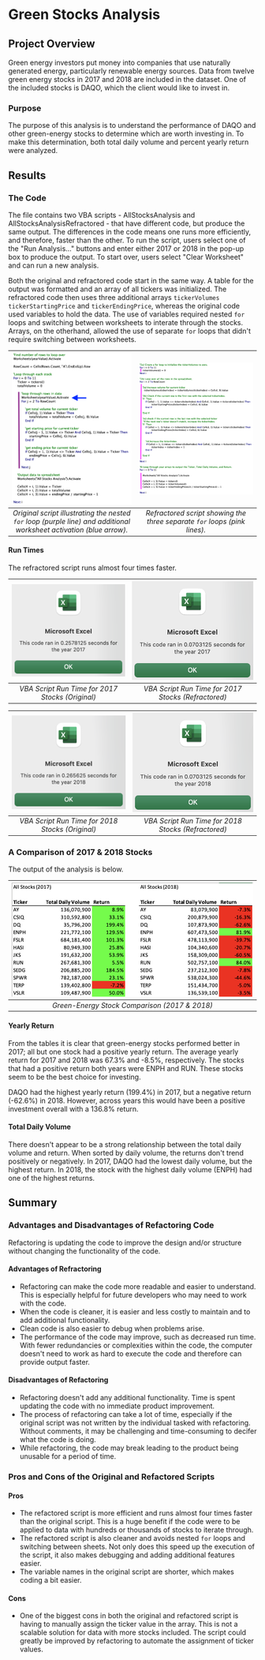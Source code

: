 # Green Stocks Analysis
## Project Overview
Green energy investors put money into companies that use naturally generated energy, particularly renewable energy sources. Data from twelve green energy stocks in 2017 and 2018 are included in the dataset. One of the included stocks is DAQO, which the client would like to invest in. 

### Purpose
The purpose of this analysis is to understand the performance of DAQO and other green-energy stocks to determine which are worth investing in. To make this determination, both total daily volume and percent yearly return were analyzed.

## Results
### The Code
The file contains two VBA scripts - AllStocksAnalysis and AllStocksAnalysisRefractored - that have different code, but produce the same output. The differences in the code means one runs more efficiently, and therefore, faster than the other. To run the script, users select one of the "Run Analysis..." buttons and enter either 2017 or 2018 in the pop-up box to produce the output. To start over, users select "Clear Worksheet" and can run a new analysis.

Both the original and refractored code start in the same way. A table for the output was formatted and an array of all tickers was initialized. The refractored code then uses three additional arrays `tickerVolumes` `tickerStartingPrice` and `tickerEndingPrice`, whereas the original code used variables to hold the data. The use of variables required nested `for` loops and switching between worksheets to interate through the stocks. Arrays, on the otherhand, allowed the use of separate `for` loops that didn't require switching between worksheets.

| ![Original Script](/Graphics/OriginalScript.png)|![Refractored Script](/Graphics/RefractoredScript.png)
|:--:|:--:|
|*Original script illustrating the nested `for` loop (purple line) and additional worksheet activation (blue arrow).*|*Refractored script showing the three separate `for` loops (pink lines).*|

#### Run Times
The refractored script runs almost four times faster. 

| ![VBA Script Run Times](/Graphics/2017_original.png)|![VBA Script Run Times](/Graphics/2017_refractored.png)
|:--:|:--:|
|*VBA Script Run Time for 2017 Stocks (Original)*|*VBA Script Run Time for 2017 Stocks (Refractored)*|


| ![VBA Script Run Times](/Graphics/2018_original.png)|![VBA Script Run Times](/Graphics/2018_refractored.png)
|:--:|:--:|
|*VBA Script Run Time for 2018 Stocks (Original)*|*VBA Script Run Time for 2018 Stocks (Refractored)*|


### A Comparison of 2017 & 2018 Stocks
The output of the analysis is below.

| ![Green-Energy Stock Comparison (2017 & 2018)](/Graphics/StockComparison.png) | 
|:--:| 
| *Green-Energy Stock Comparison (2017 & 2018)* |

#### Yearly Return
From the tables it is clear that green-energy stocks performed better in 2017; all but one stock had a positive yearly return. The average yearly return for 2017 and 2018 was 67.3% and -8.5%, respectively. The stocks that had a positive return both years were ENPH and RUN. These stocks seem to be the best choice for investing. 

DAQO had the highest yearly return (199.4%) in 2017, but a negative return (-62.6%) in 2018. However, across years this would have been a positive investment overall with a 136.8% return.

#### Total Daily Volume
There doesn't appear to be a strong relationship between the total daily volume and return. When sorted by daily volume, the returns don't trend positively or negatively. In 2017, DAQO had the lowest daily volume, but the highest return. In 2018, the stock with the highest daily volume (ENPH) had one of the highest returns. 

## Summary
### Advantages and Disadvantages of Refactoring Code
Refactoring is updating the code to improve the design and/or structure without changing the functionality of the code.

#### Advantages of Refractoring
* Refactoring can make the code more readable and easier to understand. This is especially helpful for future developers who may need to work with the code.
* When the code is cleaner, it is easier and less costly to maintain and to add additional functionality. 
* Clean code is also easier to debug when problems arise.
* The performance of the code may improve, such as decreased run time. With fewer redundancies or complexities within the code, the computer doesn't need to work as hard to execute the code and therefore can provide output faster.

#### Disadvantages of Refactoring
* Refactoring doesn't add any additional functionality. Time is spent updating the code with no immediate product improvement.
* The process of refactoring can take a lot of time, especially if the original script was not written by the individual tasked with refactoring. Without comments, it may be challenging and time-consuming to decifer what the code is doing.
* While refactoring, the code may break leading to the product being unusable for a period of time.

### Pros and Cons of the Original and Refactored Scripts
#### Pros
* The refactored script is more efficient and runs almost four times faster than the original script. This is a huge benefit if the code were to be applied to data with hundreds or thousands of stocks to iterate through. 
* The refactored script is also cleaner and avoids nested `for` loops and switching between sheets. Not only does this speed up the execution of the script, it also makes debugging and adding additional features easier.
* The variable names in the original script are shorter, which makes coding a bit easier. 

#### Cons
* One of the biggest cons in both the original and refactored script is having to manually assign the ticker value in the array. This is not a scalable solution for data with more stocks included. The script could greatly be improved by refactoring to automate the assignment of ticker values.

